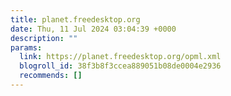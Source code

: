 ```yaml
---
title: planet.freedesktop.org
date: Thu, 11 Jul 2024 03:04:39 +0000
description: ""
params:
  link: https://planet.freedesktop.org/opml.xml
  blogroll_id: 38f3b8f3ccea889051b08de0004e2936
  recommends: []
---
```

